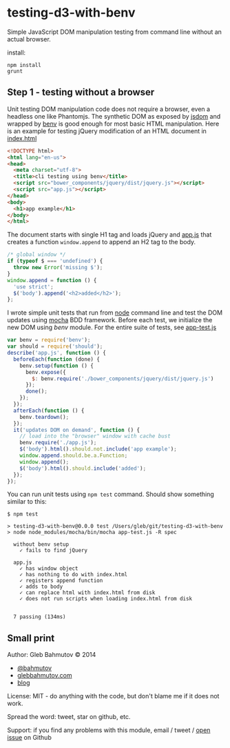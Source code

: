 # testing-d3-with-benv

Simple JavaScript DOM manipulation testing from command line
without an actual browser.

install:

    npm install
    grunt

## Step 1 - testing without a browser

Unit testing DOM manipulation code does not require a browser,
even a headless one like Phantomjs. The synthetic DOM as
exposed by [jsdom](https://github.com/tmpvar/jsdom) and wrapped by
[benv](https://github.com/artsy/benv) is good enough for most basic
HTML manipulation. Here is an example for testing jQuery modification
of an HTML document in [index.html](index.html)

```html
<!DOCTYPE html>
<html lang="en-us">
<head>
  <meta charset="utf-8">
  <title>cli testing using benv</title>
  <script src="bower_components/jquery/dist/jquery.js"></script>
  <script src="app.js"></script>
</head>
<body>
  <h1>app example</h1>
</body>
</html>
```

The document starts with single H1 tag and loads jQuery and [app.js](app.js)
that creates a function `window.append` to append an H2 tag to the body.

```js
/* global window */
if (typeof $ === 'undefined') {
  throw new Error('missing $');
}
window.append = function () {
  'use strict';
  $('body').append('<h2>added</h2>');
};
```

I wrote simple unit tests that run from [node](http://nodejs.org/) command line
and test the DOM updates using [mocha](https://www.npmjs.org/package/mocha) BDD
framework. Before each test, we initialize the new DOM using *benv* module. For
the entire suite of tests, see [app-test.js](app-test.js)

```js
var benv = require('benv');
var should = require('should');
describe('app.js', function () {
  beforeEach(function (done) {
    benv.setup(function () {
      benv.expose({
        $: benv.require('./bower_components/jquery/dist/jquery.js')
      });
      done();
    });
  });
  afterEach(function () {
    benv.teardown();
  });
  it('updates DOM on demand', function () {
    // load into the "browser" window with cache bust
    benv.require('./app.js');
    $('body').html().should.not.include('app example');
    window.append.should.be.a.Function;
    window.append();
    $('body').html().should.include('added');
  });
});
```

You can run unit tests using `npm test` command. Should show something
similar to this:

```
$ npm test

> testing-d3-with-benv@0.0.0 test /Users/gleb/git/testing-d3-with-benv
> node node_modules/mocha/bin/mocha app-test.js -R spec

  without benv setup
    ✓ fails to find jQuery

  app.js
    ✓ has window object
    ✓ has nothing to do with index.html
    ✓ registers append function
    ✓ adds to body
    ✓ can replace html with index.html from disk
    ✓ does not run scripts when loading index.html from disk


  7 passing (134ms)
```

## Small print

Author: Gleb Bahmutov &copy; 2014

* [@bahmutov](https://twitter.com/bahmutov)
* [glebbahmutov.com](http://glebbahmutov.com)
* [blog](http://bahmutov.calepin.co/)

License: MIT - do anything with the code, but don't blame me if it does not work.

Spread the word: tweet, star on github, etc.

Support: if you find any problems with this module, email / tweet /
[open issue](https://github.com/bahmutov/testing-d3-with-benv/issues) on Github
